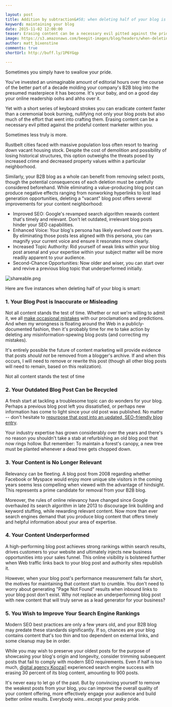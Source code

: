 ```yaml
---

layout: post
title: Addition by subtraction&#58; when deleting half of your blog is smart
keyword: maintaining your blog
date: 2015-11-02 12:00:00
teaser: Erasing content can be a necessary evil pitted against the prideful content marketer within you
image: https://s3.amazonaws.com/beegit-images/blog/headers/when-deleting-half-of-your-blog-is-smart.jpg
author: matt_bixenstine
comments: true
shortUrl: http://buff.ly/1P6YGqp

---
```


Sometimes you simply have to swallow your pride.

You've invested an unimaginable amount of editorial hours over the course of the better part of a decade molding your company's B2B blog into the presumed masterpiece it has become. It's your baby, and on a good day your online readership oohs and ahhs over it.

Yet with a short series of keyboard strokes you can eradicate content faster than a ceremonial book burning, nullifying not only your blog posts but also much of the effort that went into crafting them. Erasing content can be a necessary evil pitted against the prideful content marketer within you. 

<a class="tweet-quote">Sometimes less truly is more.</a> 

Rustbelt cities faced with massive population loss often resort to tearing down vacant housing stock. Despite the cost of demolition and possibility of losing historical structures, this option outweighs the threats posed by increased crime and decreased property values within a particular neighborhood. 

Similarly, your B2B blog as a whole can benefit from removing select posts, though the potential consequences of each deletion must be carefully considered beforehand. While eliminating a value-producing blog post can produce negative effects ranging from nonworking hyperlinks to lost lead generation opportunities, deleting a "vacant" blog post offers several improvements for your content neighborhood:

* Improved SEO: Google's revamped search algorithm rewards content that's timely and relevant. Don't let outdated, irrelevant blog posts hinder your SEO capabilities. 
* Enhanced Voice: Your blog's persona has likely evolved over the years. By eliminating those posts less aligned with this persona, you can magnify your current voice and ensure it resonates more clearly.
* Increased Topic Authority: Rid yourself of weak links within your blog post arsenal and your expertise within your subject matter will be more readily apparent to your audience. 
* Second-Chance Opportunities: Now older and wiser, you can start over and revive a previous blog topic that underperformed initially. 

![shareable.png](https://ucarecdn.com/a212c8b6-24ec-47e4-be68-6bf161079b2e/)

Here are five instances when deleting half of your blog is smart: 

### 1. Your Blog Post is Inaccurate or Misleading

Not all content stands the test of time. Whether or not we're willing to admit it, we all [make occasional mistakes](http://blog.beegit.com/content_strategy/2015/09/04/why-proofreading-is-important-for-blog-posts/) with our proclamations and predictions. And when my wrongness is floating around the Web in a publicly-documented fashion, then it's probably time for me to take action by deleting any misinformation-spewing blog posts (and correcting my mistakes).

It's entirely possible the future of content marketing will provide evidence that posts *should not* be removed from a blogger's archive. If and when this occurs, I will need to remove or rewrite this post (though all other blog posts will need to remain, based on this realization).

<span><a class="tweet-quote"> Not all content stands the test of time</a></span>

### 2. Your Outdated Blog Post Can be Recycled

A fresh start at tackling a troublesome topic can do wonders for your blog. Perhaps a previous blog post left you dissatisfied, or perhaps new information has come to light since your old post was published. No matter -- don't hesitate to [repurpose that post into an updated, SEO-friendly blog entry](http://blog.beegit.com/content_strategy/2015/10/14/repurpose-content-like-a-pro/).

Your industry expertise has grown considerably over the years and there's no reason you shouldn't take a stab at refurbishing an old blog post that now rings hollow. But remember: To maintain a forest's canopy, a new tree must be planted whenever a dead tree gets chopped down.

### 3. Your Content is No Longer Relevant

Relevancy can be fleeting. A blog post from 2008 regarding whether Facebook or Myspace would enjoy more unique site visitors in the coming years seems less compelling when viewed with the advantage of hindsight. This represents a prime candidate for removal from your B2B blog.

Moreover, the rules of online relevancy have changed since Google overhauled its search algorithm in late 2013 to discourage link building and keyword stuffing, while rewarding relevant content. Now more than ever search engines demand that you produce blog content that offers timely and helpful information about your area of expertise. 

### 4. Your Content Underperformed 

A high-performing blog post achieves strong rankings within search results, drives customers to your website and ultimately injects new business opportunities into your sales funnel. This online visibility is bolstered further when Web traffic links back to your blog post and authority sites republish it. 

However, when your blog post's performance measurement falls far short, the motives for maintaining that content start to crumble. You don't need to worry about generating "Page Not Found" results when inbound links to your blog post don't exist. Why not replace an underperforming blog post with new content that will truly serve as a lead generator for your business? 

### 5. You Wish to Improve Your Search Engine Rankings

Modern SEO best practices are only a few years old, and your B2B blog may predate these standards significantly. If so, chances are your blog contains content that's too thin and too dependent on external links, and some cleanup may be in order.

While you may wish to preserve your oldest posts for the purpose of showcasing your blog's origin and longevity, consider trimming subsequent posts that fail to comply with modern SEO requirements. Even if half is too much, <a href="http://www.koozai.com/blog/search-marketing/deleted-900-blog-posts-happened-next" target="_blank">digital agency Koozai]</a> experienced search engine success with erasing 30 percent of its blog content, amounting to 900 posts.

It's never easy to let go of the past. But by convincing yourself to remove the weakest posts from your blog, you can improve the overall quality of your content offering, more effectively engage your audience and build better online results. Everybody wins...except your pesky pride.
